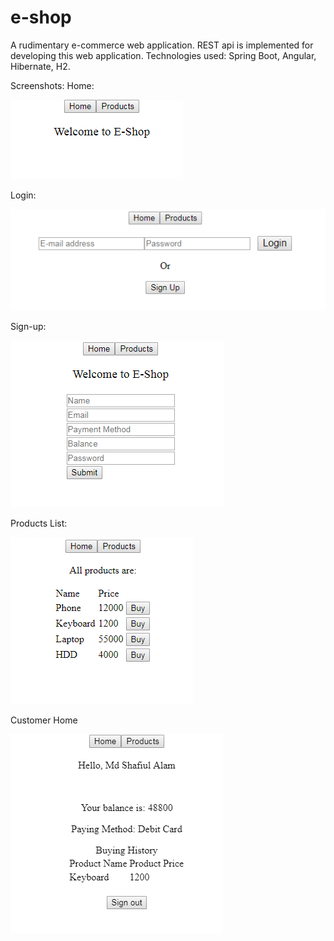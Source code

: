 # e-shop
A rudimentary e-commerce web application.
REST api is implemented for developing this web application.
Technologies used: Spring Boot, Angular, Hibernate, H2.

Screenshots:
Home:

![Home](screenshots/home.PNG)

Login:

![Home-Login](screenshots/home-login.PNG)

Sign-up:

![Sign-Up form](screenshots/signup.PNG)

Products List:

![Products](screenshots/products.PNG)

Customer Home

![Customer home buying history](screenshots/home-customer-buying-history.PNG)
